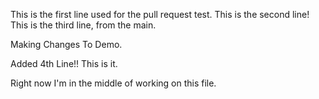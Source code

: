 This is the first line used for the pull request test.
This is the second line!
This is the third line, from the main.


Making Changes To Demo.

Added 4th Line!!
This is it.

Right now I'm in the middle of working on this file.

